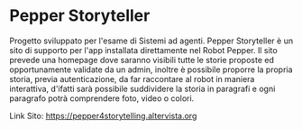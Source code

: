 # Pepper Storyteller
Progetto sviluppato per l'esame di Sistemi ad agenti.
Pepper Storyteller è un sito di supporto per l'app installata direttamente nel Robot Pepper.
Il sito prevede una homepage dove saranno visibili tutte le storie proposte ed opportunamente validate da un admin, inoltre è possibile proporre la propria storia,
previa autenticazione, da far raccontare al robot in maniera interattiva, d'ifatti sarà possibile suddividere la storia in paragrafi e ogni paragrafo potrà comprendere
foto, video o colori.

Link Sito:
https://pepper4storytelling.altervista.org
